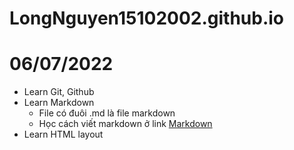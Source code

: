 # LongNguyen15102002.github.io

# 06/07/2022
- Learn Git, Github
- Learn Markdown
  - File có đuôi .md là file markdown
  - Học cách viết markdown ở link [Markdown](https://www.markdownguide.org/basic-syntax/)
- Learn HTML layout